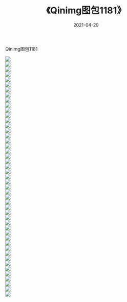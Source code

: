 ﻿---
layout: post
title:  《Qinimg图包1181》
date:   2021-04-29
img: http://imgx.orgx.ga/Qinimg图包/Qinimg图包1181/000.jpg
categories: [美女, 清纯, 唯美]
---

Qinimg图包1181

 ![](http://imgx.orgx.ga/Qinimg图包/Qinimg图包1181/001.jpg) <br>![](http://imgx.orgx.ga/Qinimg图包/Qinimg图包1181/002.jpg) <br>![](http://imgx.orgx.ga/Qinimg图包/Qinimg图包1181/003.jpg) <br>![](http://imgx.orgx.ga/Qinimg图包/Qinimg图包1181/004.jpg) <br>![](http://imgx.orgx.ga/Qinimg图包/Qinimg图包1181/005.jpg) <br>![](http://imgx.orgx.ga/Qinimg图包/Qinimg图包1181/006.jpg) <br>![](http://imgx.orgx.ga/Qinimg图包/Qinimg图包1181/007.jpg) <br>![](http://imgx.orgx.ga/Qinimg图包/Qinimg图包1181/008.jpg) <br>![](http://imgx.orgx.ga/Qinimg图包/Qinimg图包1181/009.jpg) <br>![](http://imgx.orgx.ga/Qinimg图包/Qinimg图包1181/010.jpg) <br>![](http://imgx.orgx.ga/Qinimg图包/Qinimg图包1181/011.jpg) <br>![](http://imgx.orgx.ga/Qinimg图包/Qinimg图包1181/012.jpg) <br>![](http://imgx.orgx.ga/Qinimg图包/Qinimg图包1181/013.jpg) <br>![](http://imgx.orgx.ga/Qinimg图包/Qinimg图包1181/014.jpg) <br>![](http://imgx.orgx.ga/Qinimg图包/Qinimg图包1181/015.jpg) <br>![](http://imgx.orgx.ga/Qinimg图包/Qinimg图包1181/016.jpg) <br>![](http://imgx.orgx.ga/Qinimg图包/Qinimg图包1181/017.jpg) <br>![](http://imgx.orgx.ga/Qinimg图包/Qinimg图包1181/018.jpg) <br>![](http://imgx.orgx.ga/Qinimg图包/Qinimg图包1181/019.jpg) <br>![](http://imgx.orgx.ga/Qinimg图包/Qinimg图包1181/020.jpg) <br>![](http://imgx.orgx.ga/Qinimg图包/Qinimg图包1181/021.jpg) <br>![](http://imgx.orgx.ga/Qinimg图包/Qinimg图包1181/022.jpg) <br>![](http://imgx.orgx.ga/Qinimg图包/Qinimg图包1181/023.jpg) <br>![](http://imgx.orgx.ga/Qinimg图包/Qinimg图包1181/024.jpg) <br>![](http://imgx.orgx.ga/Qinimg图包/Qinimg图包1181/025.jpg) <br>![](http://imgx.orgx.ga/Qinimg图包/Qinimg图包1181/026.jpg) <br>![](http://imgx.orgx.ga/Qinimg图包/Qinimg图包1181/027.jpg) <br>![](http://imgx.orgx.ga/Qinimg图包/Qinimg图包1181/028.jpg) <br>![](http://imgx.orgx.ga/Qinimg图包/Qinimg图包1181/029.jpg) <br>![](http://imgx.orgx.ga/Qinimg图包/Qinimg图包1181/030.jpg) <br>![](http://imgx.orgx.ga/Qinimg图包/Qinimg图包1181/031.jpg) <br>![](http://imgx.orgx.ga/Qinimg图包/Qinimg图包1181/032.jpg) <br>![](http://imgx.orgx.ga/Qinimg图包/Qinimg图包1181/033.jpg) <br>![](http://imgx.orgx.ga/Qinimg图包/Qinimg图包1181/034.jpg) <br>![](http://imgx.orgx.ga/Qinimg图包/Qinimg图包1181/035.jpg) <br>![](http://imgx.orgx.ga/Qinimg图包/Qinimg图包1181/036.jpg) <br>![](http://imgx.orgx.ga/Qinimg图包/Qinimg图包1181/037.jpg) <br>![](http://imgx.orgx.ga/Qinimg图包/Qinimg图包1181/038.jpg) <br>![](http://imgx.orgx.ga/Qinimg图包/Qinimg图包1181/039.jpg) <br>![](http://imgx.orgx.ga/Qinimg图包/Qinimg图包1181/040.jpg) <br>![](http://imgx.orgx.ga/Qinimg图包/Qinimg图包1181/041.jpg) <br>![](http://imgx.orgx.ga/Qinimg图包/Qinimg图包1181/042.jpg) <br>![](http://imgx.orgx.ga/Qinimg图包/Qinimg图包1181/043.jpg) <br>![](http://imgx.orgx.ga/Qinimg图包/Qinimg图包1181/044.jpg) <br>![](http://imgx.orgx.ga/Qinimg图包/Qinimg图包1181/045.jpg) <br>![](http://imgx.orgx.ga/Qinimg图包/Qinimg图包1181/046.jpg) <br>![](http://imgx.orgx.ga/Qinimg图包/Qinimg图包1181/047.jpg) <br>